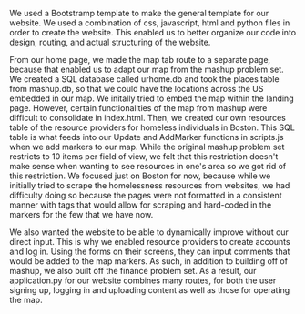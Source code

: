 We used a Bootstramp template to make the general template for our website. We used a combination of css,
javascript, html and python files in order to create the website. This enabled us to better organize
our code into design, routing, and actual structuring of the website.

From our home page, we made the map tab route to a separate page, because that enabled us to adapt our map from the mashup problem set.
We created a SQL database called urhome.db and took the places table from mashup.db, so that we could have the locations
across the US embedded in our map. We initally tried to embed the map within the landing page. However, certain functionalities of the map from mashup were difficult to consolidate in index.html. Then, we created our own resources table of the resource providers for
homeless individuals in Boston. This SQL table is what feeds into our Update and AddMarker functions in scripts.js when we add markers
to our map. While the original mashup problem set restricts to 10 items per field of view, we felt
that this restriction doesn't make sense when wanting to see resources in one's area so we got rid of this
restriction. We focused just on Boston for now, because while we initially tried to scrape the homelessness
resources from websites, we had difficulty doing so because the pages were not formatted in a consistent manner with tags that would allow for scraping and hard-coded in the markers for the few that we have now.

We also wanted the website to be able to dynamically improve without our direct input. This is why we enabled resource
providers to create accounts and log in. Using the forms on their screens, they can input comments that
would be added to the map markers. As such, in addition to building off of mashup, we also built off the
finance problem set. As a result, our application.py for our website combines many routes, for both
the user signing up, logging in and uploading content as well as those for operating the map.